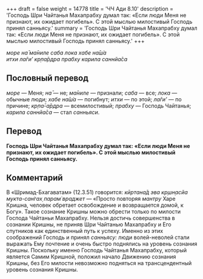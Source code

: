 +++
draft = false
weight = 14778
title = 'ЧЧ Ади 8.10'
description = 'Господь Шри Чайтанья Махапрабху думал так: «Если люди Меня не признают, их ожидает погибель». С этой мыслью милостивый Господь принял санньясу.'
summary = 'Господь Шри Чайтанья Махапрабху думал так: «Если люди Меня не признают, их ожидает погибель». С этой мыслью милостивый Господь принял санньясу.'
+++

_море на̄ ма̄ниле саба лока хабе на̄ш́а  
итхи ла̄ги’ кр̣па̄рдра прабху карила саннйа̄са_

## Пословный перевод

_море_ — Меня; _на̄_ — не; _ма̄ниле_ — признали; _саба_ — все; _лока_ — обычные люди; _хабе_ _на̄ш́а_ — погибнут; _итхи_ — по этой; _ла̄ги’_ — по причине; _кр̣па̄_\-_а̄рдра_ — всемилостивый; _прабху_ — Господь Чайтанья; _карила_ _саннйа̄са_ — стал _санньяси_.

## Перевод

**Господь Шри Чайтанья Махапрабху думал так: «Если люди Меня не признают, их ожидает погибель». С этой мыслью милостивый Господь принял санньясу.**

## Комментарий

В «Шримад-Бхагаватам» (12.3.51) говорится: _кӣртана̄д эва кр̣шн̣асйа мукта-сан̇гах̣ парам̇ враджет —_ «Просто повторяя _мантру_ Харе Кришна, человек обретает освобождение и возвращается домой, к Богу». Такое сознание Кришны можно обрести только по милости Господа Чайтаньи Махапрабху. Нельзя достичь совершенства в сознании Кришны, не приняв Шри Чайтанью Махапрабху и Его спутников как единственный путь к успеху. Именно из этих соображений Господь и принял _санньясу:_ люди волей-неволей стали выражать Ему почтение и очень быстро поднялись на уровень сознания Кришны. Поскольку именно Господь Чайтанья Махапрабху, который является Самим Кришной, положил начало Движению сознания Кришны, без Его милости невозможно подняться на трансцендентный уровень сознания Кришны.
